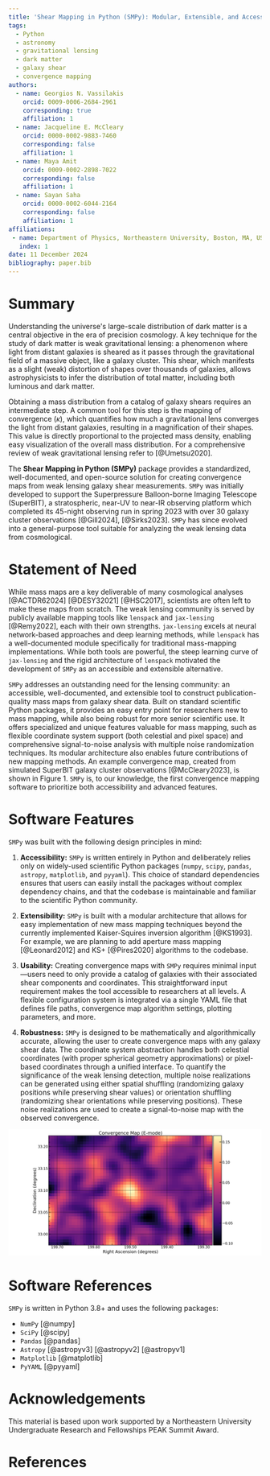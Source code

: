 ```yaml
---
title: 'Shear Mapping in Python (SMPy): Modular, Extensible, and Accessible Dark Matter Mapping'
tags:
  - Python
  - astronomy
  - gravitational lensing
  - dark matter
  - galaxy shear
  - convergence mapping
authors:
  - name: Georgios N. Vassilakis
    orcid: 0009-0006-2684-2961
    corresponding: true
    affiliation: 1
  - name: Jacqueline E. McCleary
    orcid: 0000-0002-9883-7460
    corresponding: false
    affiliation: 1
  - name: Maya Amit
    orcid: 0009-0002-2898-7022
    corresponding: false
    affiliation: 1
  - name: Sayan Saha
    orcid: 0000-0002-6044-2164
    corresponding: false
    affiliation: 1
affiliations:
 - name: Department of Physics, Northeastern University, Boston, MA, USA
   index: 1
date: 11 December 2024
bibliography: paper.bib
---
```


# Summary

Understanding the universe's large-scale distribution of dark matter is a central objective in the era of precision cosmology. A key technique for the study of dark matter is weak gravitational lensing: a phenomenon where light from distant galaxies is sheared as it passes through the gravitational field of a massive object, like a galaxy cluster. This shear, which manifests as a slight (weak) distortion of shapes over thousands of galaxies, allows astrophysicists to infer the distribution of total matter, including both luminous and dark matter.

Obtaining a mass distribution from a catalog of galaxy shears requires an intermediate step. A common tool for this step is the mapping of convergence ($\kappa$), which quantifies how much a gravitational lens converges the light from distant galaxies, resulting in a magnification of their shapes. This value is directly proportional to the projected mass density, enabling easy visualization of the overall mass distribution. For a comprehensive review of weak gravitational lensing refer to [@Umetsu2020]. 

The **Shear Mapping in Python (SMPy)** package provides a standardized, well-documented, and open-source solution for creating convergence maps from weak lensing galaxy shear measurements. `SMPy` was initially developed to support the Superpressure Balloon-borne Imaging Telescope (SuperBIT), a stratospheric, near-UV to near-IR observing platform which completed its 45-night observing run in spring 2023 with over 30 galaxy cluster observations [@Gill2024], [@Sirks2023]. `SMPy` has since evolved into a general-purpose tool suitable for analyzing the weak lensing data from cosmological.

# Statement of Need

While mass maps are a key deliverable of many cosmological analyses [@ACTDR62024] [@DESY32021] [@HSC2017], scientists are often left to make these maps from scratch. The weak lensing community is served by publicly available mapping tools like `lenspack` and `jax-lensing` [@Remy2022], each with their own strengths. `jax-lensing` excels at neural network-based approaches and deep learning methods, while `lenspack` has a well-documented module specifically for traditional mass-mapping implementations. While both tools are powerful, the steep learning curve of `jax-lensing` and the rigid architecture of `lenspack` motivated the development of `SMPy` as an accessible and extensible alternative.

`SMPy` addresses an outstanding need for the lensing community: an accessible, well-documented, and extensible tool to construct publication-quality mass maps from galaxy shear data. Built on standard scientific Python packages, it provides an easy entry point for researchers new to mass mapping, while also being robust for more senior scientific use. It offers specialized and unique features valuable for mass mapping, such as flexible coordinate system support (both celestial and pixel space) and comprehensive signal-to-noise analysis with multiple noise randomization techniques. Its modular architecture also enables future contributions of new mapping methods. An example convergence map, created from simulated SuperBIT galaxy cluster observations [@McCleary2023], is shown in Figure 1. `SMPy` is, to our knowledge, the first convergence mapping software to prioritize both accessibility and advanced features.

# Software Features

`SMPy` was built with the following design principles in mind:

1. **Accessibility:** `SMPy` is written entirely in Python and deliberately relies only on widely-used scientific Python packages (`numpy`, `scipy`, `pandas`, `astropy`, `matplotlib`, and `pyyaml`). This choice of standard dependencies ensures that users can easily install the packages without complex dependency chains, and that the codebase is maintainable and familiar to the scientific Python community.

2. **Extensibility:** `SMPy` is built with a modular architecture that allows for easy implementation of new mass mapping techniques beyond the currently implemented Kaiser-Squires inversion algorithm [@KS1993]. For example, we are planning to add aperture mass mapping [@Leonard2012] and KS+ [@Pires2020] algorithms to the codebase.

3. **Usability:** Creating convergence maps with `SMPy` requires minimal input—users need to only provide a catalog of galaxies with their associated shear components and coordinates. This straightforward input requirement makes the tool accessible to researchers at all levels. A flexible configuration system is integrated via a single YAML file that defines file paths, convergence map algorithm settings, plotting parameters, and more.

4. **Robustness:** `SMPy` is designed to be mathematically and algorithmically accurate, allowing the user to create convergence maps with any galaxy shear data. The coordinate system abstraction handles both celestial coordinates (with proper spherical geometry approximations) or pixel-based coordinates through a unified interface. To quantify the significance of the weak lensing detection, multiple noise realizations can be generated using either spatial shuffling (randomizing galaxy positions while preserving shear values) or orientation shuffling (randomizing shear orientations while preserving positions). These noise realizations are used to create a signal-to-noise map with the observed convergence.

![Example convergence map created with SMPy showing the mass distribution of a simulated galaxy cluster. The map was generated using the Kaiser-Squires inversion method on simulated weak lensing data from SuperBIT. The color scale represents the dimensionless surface mass density (convergence), with brighter regions indicating higher mass concentrations.](KS_convergence_map.png)

# Software References

`SMPy` is written in Python 3.8+ and uses the following packages:

- `NumPy` [@numpy]
- `SciPy` [@scipy]
- `Pandas` [@pandas]
- `Astropy` [@astropyv3] [@astropyv2] [@astropyv1]
- `Matplotlib` [@matplotlib]
- `PyYAML` [@pyyaml]


# Acknowledgements

This material is based upon work supported by a Northeastern University Undergraduate Research and Fellowships PEAK Summit Award.

# References